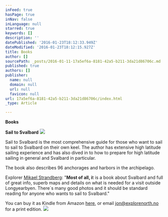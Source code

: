 ```yaml
---
inFeed: true
hasPage: true
inNav: false
inLanguage: null
starred: true
keywords: []
description: ''
datePublished: '2016-01-23T18:12:33.949Z'
dateModified: '2016-01-23T18:12:15.927Z'
title: Books
author: []
sourcePath: _posts/2016-01-11-17a5ef6a-8181-42a5-b211-3da21d86706c.md
published: true
authors: []
publisher:
  name: null
  domain: null
  url: null
  favicon: null
url: 17a5ef6a-8181-42a5-b211-3da21d86706c/index.html
_type: Article

---
```

**Books**

**Sail to Svalbard**
![](https://the-grid-user-content.s3-us-west-2.amazonaws.com/2f02d132-ae79-4716-97cb-982ba7432ab0.jpg)

Sail to Svalbard is the most comprehensive guide for those who want to sail to sail to Svalbard on their own keel. The author has extensive high latitude sailing experience and has also dived in to how to prepare for high latitude sailing in general and Svalbard in particular.

The book also describes 96 anchorages and harbors in the archipelago.

Explorer [Mikael Strandberg][0]: "**Most of all, i**t is a book about Svalbard and full of great info, superb maps and details on what is needed for a visit outside Longyearbyen. There´s many good photos and it should be standard reading for anyone who wants to sail to Svalbard."

You can buy it as Kindle from Amazon [here][1], or email jon@explorenorth.no for a print edition.
![](https://the-grid-user-content.s3-us-west-2.amazonaws.com/8db73b40-8130-47c2-adb8-7fa5ae4126d6.jpg)

[0]: http://www.mikaelstrandberg.com/2015/12/26/book-review-sail-to-svalbard-by-jon-amtrup/
[1]: http://www.amazon.com/Sail-Svalbard-Jon-Amtrup-ebook/dp/B0056GW9S4/ref=sr_1_1?ie=UTF8&qid=1452503272&sr=8-1&keywords=sail+to+svalbard